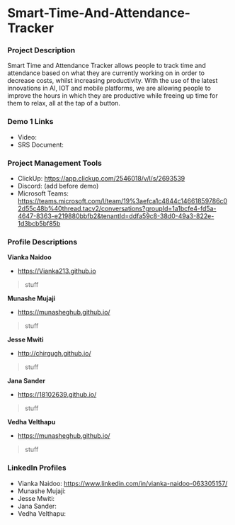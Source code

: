 # Smart-Time-And-Attendance-Tracker

### Project Description
Smart Time and Attendance Tracker allows people to track time and attendance based on what they are currently working on in order to decrease costs, whilst increasing productivity. With the use of the latest innovations in AI, IOT and mobile platforms, we are allowing people to improve the hours in which they are productive while freeing up time for them to relax, all at the tap of a button.

### Demo 1 Links
- Video: 
- SRS Document:

### Project Management Tools
- ClickUp: https://app.clickup.com/2546018/v/l/s/2693539
- Discord: (add before demo)
- Microsoft Teams: https://teams.microsoft.com/l/team/19%3aefca1c4844c14661859786c02d55c48b%40thread.tacv2/conversations?groupId=1a1bcfe4-fd5a-4647-8363-e219880bbfb2&tenantId=ddfa59c8-38d0-49a3-822e-1d3bcb5bf85b

### Profile Descriptions

**Vianka Naidoo**
- https://Vianka213.github.io
> stuff

**Munashe Mujaji**
- https://munasheghub.github.io/
> stuff

**Jesse Mwiti**
- http://chirgugh.github.io/
> stuff

**Jana Sander**
- https://18102639.github.io/
> stuff

**Vedha Velthapu**
- https://munasheghub.github.io/
> stuff

### LinkedIn Profiles
- Vianka Naidoo: https://www.linkedin.com/in/vianka-naidoo-063305157/
- Munashe Mujaji:
- Jesse Mwiti:
- Jana Sander:
- Vedha Velthapu:
